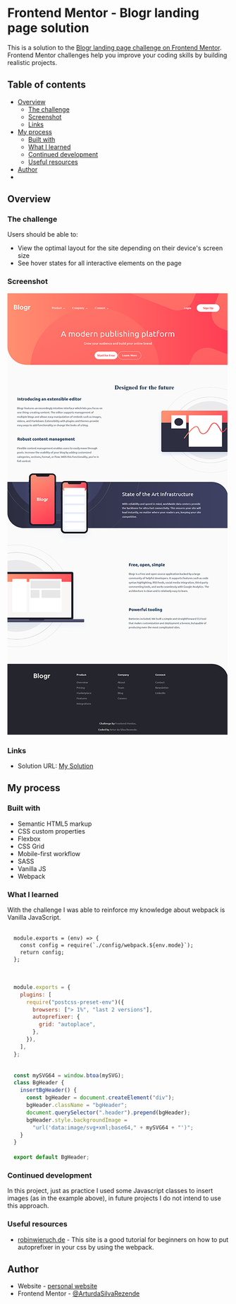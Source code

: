 # Frontend Mentor - Blogr landing page solution

This is a solution to the [Blogr landing page challenge on Frontend Mentor](https://www.frontendmentor.io/challenges/blogr-landing-page-EX2RLAApP). Frontend Mentor challenges help you improve your coding skills by building realistic projects.

## Table of contents

- [Overview](#overview)
  - [The challenge](#the-challenge)
  - [Screenshot](#screenshot)
  - [Links](#links)
- [My process](#my-process)
  - [Built with](#built-with)
  - [What I learned](#what-i-learned)
  - [Continued development](#continued-development)
  - [Useful resources](#useful-resources)
- [Author](#author)
- 
## Overview

### The challenge

Users should be able to:

- View the optimal layout for the site depending on their device's screen size
- See hover states for all interactive elements on the page

### Screenshot

![desktop-preview](./desktop-preview.png)

### Links

- Solution URL: [My Solution](https://www.frontendmentor.io/solutions/html5-css3sass-vanilla-js-webpack-lEG5BZ0u6)

## My process

### Built with

- Semantic HTML5 markup
- CSS custom properties
- Flexbox
- CSS Grid
- Mobile-first workflow
- SASS
- Vanilla JS
- Webpack

### What I learned

With the challenge I was able to reinforce my knowledge about webpack is Vanilla JavaScript.

```webpack

  module.exports = (env) => {
    const config = require(`./config/webpack.${env.mode}`);
    return config;
  };
  
```

```postcss.config.js

  module.exports = {
    plugins: [
      require("postcss-preset-env")({
        browsers: ["> 1%", "last 2 versions"],
        autoprefixer: {
          grid: "autoplace",
        },
      }),
    ],
  };
  
```

```js
  const mySVG64 = window.btoa(mySVG);
  class BgHeader {
    insertBgHeader() {
      const bgHeader = document.createElement("div");
      bgHeader.className = "bgHeader";
      document.querySelector(".header").prepend(bgHeader);
      bgHeader.style.backgroundImage =
        "url('data:image/svg+xml;base64," + mySVG64 + "')";
    }
  }

  export default BgHeader;
```

### Continued development

In this project, just as practice I used some Javascript classes to insert images (as in the example above), in future projects I do not intend to use this approach.

### Useful resources

- [robinwieruch.de](https://www.robinwieruch.de/webpack-postcss) - This site is a good tutorial for beginners on how to put autoprefixer in your css by using the webpack.

## Author

- Website - [personal website](https://bit.ly/artur-da-silva-rezende)
- Frontend Mentor - [@ArturdaSilvaRezende](https://www.frontendmentor.io/profile/ArturdaSilvaRezende)
